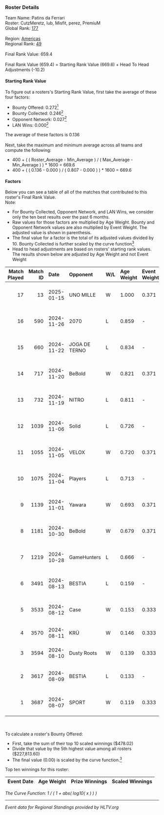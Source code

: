 ### Roster Details<br />
Team Name: Patins da Ferrari<br />
Roster: CutzMeretz, lub, Misfit, perez, PremiuM<br />
Global Rank: [177](../../standings_global_2025_01_16.md)<br />
<br />
Region: [Americas]( ../../standings_americas_2025_01_16.md)<br />
Regional Rank: [49]( ../../standings_americas_2025_01_16.md)<br />
<br />
Final Rank Value:  659.4<br />
<br />
Final Rank Value (659.4) = Starting Rank Value (669.6) + Head To Head Adjustments (-10.2)<br />

#### Starting Rank Value<br />
To figure out a rosters's Starting Rank Value, first take the average of these four factors:<br />
- Bounty Offered: 0.272[<sup>1</sup>](#table2)
- Bounty Collected: 0.246[<sup>2</sup>](#table1)
- Opponent Network: 0.027[<sup>2</sup>](#table1)
- LAN Wins: 0.000[<sup>2</sup>](#table1)

The average of these factors is 0.136<br />
<br />
Next, take the maximum and minimum average across all teams and compute the following:<br />
- 400 + ( ( Roster_Average - Min_Average ) / ( Max_Average - Min_Average ) ) * 1600 = 669.6
- 400 + ( ( 0.136 - 0.000 ) / ( 0.807 - 0.000 ) ) * 1600 = 669.6


#### Factors<br />
Below you can see a table of all of the matches that contributed to this roster's Final Rank Value.<br />
Note:<br />

- For Bounty Collected, Opponent Network, and LAN Wins, we consider only the ten best results over the past 6 months.
- Raw values for those factors are multiplied by Age Weight. Bounty and Opponent Network values are also multiplied by Event Weight. The adjusted value is shown in parenthesis.
- The final value for a factor is the total of its adjusted values divided by 10. Bounty Collected is further scaled by the curve function[<sup>3</sup>](#curveFunction)
- Head to head adjustments are based on rosters' starting rank values. The results shown below are adjusted by Age Weight and not Event Weight
<span id="table1"></span><br />


| Match Played | Match ID | Date       | Opponent      | W/L | Age Weight | Event Weight | Bounty Collected | Opponent Network | LAN Wins  | H2H Adj. | Roster                                  |
| -: | -: | :- | :- | :- | :- | :- | :- | :- | :- | -: | :- |
|           17 |       13 | 2025-01-15 | UNO MILLE     | W   | 1.000      | 0.371        | 0.015 (0.006)    | 0.330 (0.122)    | 0 (0.000) |    18.98 | CutzMeretz, lub, Misfit, perez, PremiuM |
|           16 |      590 | 2024-11-26 | 2070          | L   | 0.859      | -            | -                | -                | -         |   -12.03 | CSO, CutzMeretz, land1n, lub, perez     |
|           15 |      660 | 2024-11-22 | JOGA DE TERNO | L   | 0.834      | -            | -                | -                | -         |   -15.08 | CSO, CutzMeretz, land1n, lub, perez     |
|           14 |      717 | 2024-11-20 | BeBold        | W   | 0.821      | 0.371        | 0.000 (0.000)    | 0.000 (0.000)    | 0 (0.000) |     4.64 | CSO, CutzMeretz, land1n, lub, perez     |
|           13 |      732 | 2024-11-19 | NITRO         | L   | 0.811      | -            | -                | -                | -         |   -12.99 | CSO, CutzMeretz, land1n, lub, perez     |
|           12 |     1039 | 2024-11-06 | Solid         | L   | 0.726      | -            | -                | -                | -         |    -4.52 | CSO, CutzMeretz, Lcm, lub, perez        |
|           11 |     1055 | 2024-11-05 | VELOX         | W   | 0.720      | 0.371        | 0.000 (0.000)    | 0.156 (0.042)    | 0 (0.000) |     7.21 | CSO, CutzMeretz, Lcm, lub, perez        |
|           10 |     1075 | 2024-11-04 | Players       | L   | 0.713      | -            | -                | -                | -         |    -9.65 | CSO, CutzMeretz, Lcm, lub, perez        |
|            9 |     1139 | 2024-11-01 | Yawara        | W   | 0.693      | 0.371        | 0.005 (0.001)    | 0.265 (0.068)    | 0 (0.000) |    10.64 | CSO, CutzMeretz, Lcm, lub, perez        |
|            8 |     1181 | 2024-10-30 | BeBold        | W   | 0.679      | 0.371        | 0.000 (0.000)    | 0.000 (0.000)    | 0 (0.000) |     3.67 | CSO, CutzMeretz, Lcm, lub, perez        |
|            7 |     1219 | 2024-10-28 | GameHunters   | L   | 0.666      | -            | -                | -                | -         |    -9.94 | CSO, CutzMeretz, Lcm, lub, perez        |
|            6 |     3491 | 2024-08-13 | BESTIA        | L   | 0.159      | -            | -                | -                | -         |    -0.54 | CSO, CutzMeretz, Misfit, perez, zede    |
|            5 |     3533 | 2024-08-12 | Case          | W   | 0.153      | 0.333        | 0.009 (0.000)    | 0.209 (0.011)    | 0 (0.000) |     2.91 | CSO, CutzMeretz, Misfit, perez, zede    |
|            4 |     3570 | 2024-08-11 | KRÜ           | W   | 0.146      | 0.333        | 0.004 (0.000)    | 0.173 (0.008)    | 0 (0.000) |     2.95 | CutzMeretz, jz, Misfit, perez, zede     |
|            3 |     3594 | 2024-08-10 | Dusty Roots   | W   | 0.139      | 0.333        | 0.015 (0.001)    | 0.353 (0.016)    | 0 (0.000) |     3.34 | CutzMeretz, jz, Misfit, perez, zede     |
|            2 |     3617 | 2024-08-09 | BESTIA        | L   | 0.133      | -            | -                | -                | -         |    -0.43 | CSO, CutzMeretz, Misfit, perez, zede    |
|            1 |     3687 | 2024-08-07 | SPORT         | W   | 0.119      | 0.333        | 0.000 (0.000)    | 0.000 (0.000)    | 0 (0.000) |     0.68 | CSO, CutzMeretz, Misfit, perez, zede    |

<br />
<span id="table2"></span><br />
To calculate a roster's Bounty Offered:<br />

- First, take the sum of their top 10 scaled winnings ($478.02)
- Divide that value by the 5th highest value among all rosters ($227,813.60)
- The final value (0.00) is scaled by the curve function.[<sup>3</sup>](#curveFunction)

Top ten winnings for this roster:<br />

| Event Date | Age Weight | Prize Winnings | Scaled Winnings |
| :- | -: | :- | :- |


<span id="curveFunction"></span>_The Curve Function: 1 / ( 1 + abs( log10( x ) ) )_<br />

---
_Event data for Regional Standings provided by HLTV.org_<br />
